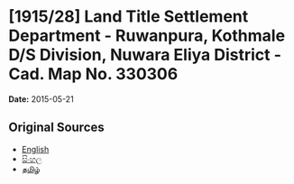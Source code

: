# [1915/28] Land Title Settlement Department - Ruwanpura, Kothmale D/S Division, Nuwara Eliya District - Cad. Map No. 330306

**Date:** 2015-05-21

## Original Sources

- [English](https://documents.gov.lk/view/extra-gazettes/2015/5/1915-28_E.pdf)
- [සිංහල](https://documents.gov.lk/view/extra-gazettes/2015/5/1915-28_S.pdf)
- [தமிழ்](https://documents.gov.lk/view/extra-gazettes/2015/5/1915-28_T.pdf)
